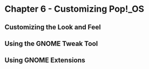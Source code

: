 # Chapter 6 - Customizing Pop!_OS

## Customizing the Look and Feel

## Using the GNOME Tweak Tool

## Using GNOME Extensions
